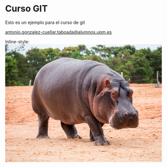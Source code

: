 # Curso GIT

Esto es un ejemplo para el curso de git

antonio.gonzalez-cuellar.taboada@alumnos.upm.es

Inline-style: 
![Imagen](images/hipo.jpg)